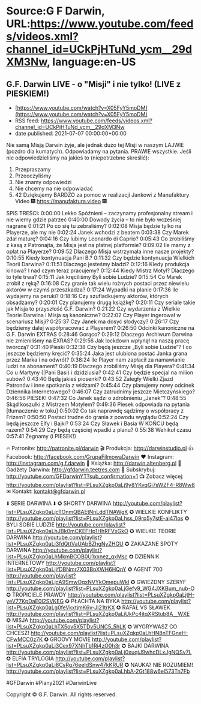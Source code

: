 # Source:G F Darwin, URL:https://www.youtube.com/feeds/videos.xml?channel_id=UCkPjHTuNd_ycm__29dXM3Nw, language:en-US

## G.F. Darwin LIVE - o "Misji" i nie tylko! (LIVE z PIESKIEM!)
 - [https://www.youtube.com/watch?v=X05FyY5moDM](https://www.youtube.com/watch?v=X05FyY5moDM)
 - RSS feed: https://www.youtube.com/feeds/videos.xml?channel_id=UCkPjHTuNd_ycm__29dXM3Nw
 - date published: 2021-07-07 00:00:00+00:00

Nie samą Misją Darwin żyje, ale jednak dużo tej Misji w naszym LAJWIE (pozdro dla kumatych).
Odpowiadamy na pytania. PRAWIE wszystkie. Jeśli nie odpowiedzieliśmy na jakieś to (niepotrzebne skreślić):
1. Przepraszamy
2. Przeoczyliśmy
3. Nie znamy odpowiedzi
4. Nie chcemy na nie odpowiadać
5. 42
Dziękujemy BARDZO za pomoc w realizacji Jankowi z Manufaktury Video 🎆 https://manufaktura.video 🎆 

SPIS TREŚCI:
0:00:00 Lekko Spóźnieni – zaczynamy profesjonalny stream i nie wiemy gdzie patrzeć
0:40:00 Dowody życia – to nie było wcześniej nagrane
0:01:21 Po co się tu zebraliśmy?
0:02:08 Misja będzie tylko na Playerze, ale my nie 
0:02:24 Janek wchodzi z beatem
0:03:38 Czy Marek zdał maturę?
0:04:16 Czy lubimy Leonardo di Caprio?
0:05:43 Co zrobiliśmy z kasą z Patronajta, że Misja jest na płatnej platformie?
0:09:02 Ile mamy z opłat na Playerze?
0:09:52 Dlaczego Misja wstrzymała inne nasze projekty?
0:10:55 Kiedy kontynuacja Pani B.? 
0:11:32 Czy będzie kontynuacja Wielkich Teorii Darwina?
0:11:51 Dlaczego jesteśmy bladzi?
0:12:16 Kiedy produkcja kinowa? I nad czym teraz pracujemy?
0:12:44 Kiedy Mistrz Motyl? Dlaczego to tyle trwa?
0:15:11 Jak kręciliśmy Byli sobie Ludzie?
0:15:54 Co Marek zrobił z ręką?
0:16:08 Czy granie tak wielu rożnych postaci przez niewielu aktorów w czymś przeszkadza?
0:17:24 Wypadki na planie
0:17:36 Ile wydajemy na peruki?
0:18:16 Czy szufladkujemy aktorów, których obsadzamy?
0:20:01 Czy planujemy drugą książkę?
0:20:11 Czy seriale takie jak Misja to przyszłość G.F. Darwin?
0:21:22 Czy wydarzenia z Wielkie Teorie Darwina i Misja są kanoniczne?
0:22:02 Czy Player ingerował w scenariusz Misji?
0:25:37 Czy Janek ma dosyć słodyczy?
0:26:17 Czy będziemy dalej współpracować z Playerem? 
0:26:50 Odcinki kanoniczne na G.F. Darwin EXTRAS 
0:28:46 Gorąco?
0:29:12 Dlaczego Archiwum Darwina nie zmieniliśmy na EXRAS?
0:29:56 Jak lockdown wpłynął na naszą pracę twórczą?
0:31:40 Pieski 
0:32:38 Czy będą jeszcze „Byli sobie Ludzie”? I co jeszcze będziemy kręcić?
0:35:24 Jaka jest ulubiona postać Janka grana przez Marka i na odwrót?
0:38:24 Ile Player nam zapłacił za namawianie ludzi na abonament?
0:40:19 Dlaczego zrobiliśmy Misję dla Playera?
0:41:34 Co u Martyny (|Pani Basi) i dzidziusia?
0:42:41 Czy będzie specjal na milion subów? 
0:43:40 Będą jakieś piosenki?
0:43:52 Zaległy Wielki Zjazd Patronów i inne spotkania z widzami?
0:45:44 Czy planujemy nowy odcinek Dziennika Internetowego?
0:46:07 Czy zatrudnimy jeszcze Mietczyńskiego?
0:46:56 PIESEK!
0:47:32 Co Janek sądzi o zdrobnieniu „Janek”?
0:48:55 Skąd koszulki z Mistrzem Motylem? 
0:49:36 Piesek odpowiada na pytania [tłumaczenie w toku]
0:50:02 Co tak naprawdę sądzimy o współpracy z Frizem?
0:50:50 Postaci trudne do grania z powodu wyglądu
0:52:24 Czy będą jeszcze Elfy i Bajki? 
0:53:24 Czy Sławek i Basia W KOŃCU będą razem?
0:54:29 Czy będą częściej wpadki z planu? 
0:55:38 Wehikuł czasu 
0:57:41 Żegnamy (i PIESEK!)

🔥 Patronite: http://patronite.pl/darwin
🎬 Produkcja: http://darwinstudio.pl
👍 Facebook: http://facebook.com/GrupaFilmowaDarwin
❤ Instagram: http://instagram.com/g.f.darwin
📖 Książka: http://darwin.altenberg.pl
🛒 Gadżety Darwina: http://gfdarwin.teetres.com
🔔 Subskrybuj: http://youtube.com/GFDarwinYT?sub_confirmation=1
📺 Zobacz więcej: http://youtube.com/playlist?list=PLsuXZgkp0aLj9y8YKvqGi7sWZF4-R8Ww8
✉︎ Kontakt: kontakt@gfdarwin.pl

⬇️ SERIE DARWINA ⬇️
✪ SHORTY DARWINA http://youtube.com/playlist?list=PLsuXZgkp0aLjcTOnmQBAEtNnLddTNAWgK
✪ WIELKIE KONFLIKTY http://youtube.com/playlist?list=PLsuXZgkp0aLhss_09rp5y7stE-ai47los
✪ BYLI SOBIE LUDZIE http://youtube.com/playlist?list=PLsuXZgkp0aLhJBk0mCKEFHp1HhRFVxGkO
✪ WIELKIE TEORIE DARWINA http://youtube.com/playlist?list=PLsuXZgkp0aLi3fdQttVaUAbBZhgNyZHGU
✪ ZAKAZANE SPOTY DARWINA http://youtube.com/playlist?list=PLsuXZgkp0aLhMkmBCOB0U1xxnez_qxMsc
✪ DZIENNIK INTERNETOWY http://youtube.com/playlist?list=PLsuXZgkp0aLjifDBNmr7X03BpXWH6HQnY
✪ AGENT 700 http://youtube.com/playlist?list=PLsuXZgkp0aLjcA9SmwOgxNVYkOmepuWkI
✪ GWIEZDNY SZERYF http://youtube.com/playlist?list=PLsuXZgkp0aLjGefv9_WG4JXKBum_nub-O
✪ TROPICIELE PRAWDY http://youtube.com/playlist?list=PLsuXZgkp0aLjtH-yeV77KpDaE0l2SVKEG
✪ PŁACHTA NA BYKA http://youtube.com/playlist?list=PLsuXZgkp0aLg0feVkxtjmK6v-Jl21trKX
✪ RAFAŁ VS SŁAWEK http://youtube.com/playlist?list=PLsuXZgkp0aLiUkPc4itqXRStub8A__WXE
✪ MISJA http://youtube.com/playlist?list=PLsuXZgkp0aLhTX5ov5X5TDv5UNC5_5hLK
✪ WYGRYWASZ CO CHCESZ! http://youtube.com/playlist?list=PLsuXZgkp0aLhHN8nTFGneH-CFwMCC0z7K
✪ GROOVY MOVIE http://youtube.com/playlist?list=PLsuXZgkp0aLi3Cex97XNhTb1Ri4zO0h3r
✪ BAJKI DARWINA http://youtube.com/playlist?list=PLsuXZgkp0aLj0xuqiJ9whcDLxJgNQSv7L
✪ ELFIA TRYLOGIA http://youtube.com/playlist?list=PLsuXZgkp0aLi8CsRg76eeIdSnw47kKRUR
✪ NAUKA? NIE ROZUMIEM! http://youtube.com/playlist?list=PLsuXZgkp0aLhbA-2Gt188w6el573Tn7Fb


#GFDarwin #Plany2021 #DarwinLive

Copyright © G.F. Darwin. All rights reserved.

